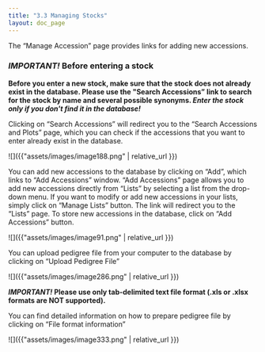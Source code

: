 ```yaml
---
title: "3.3 Managing Stocks"
layout: doc_page
---
```

The “Manage Accession” page provides links for adding new accessions.

### *IMPORTANT!* Before entering a stock

**Before you enter a new stock, make sure that the stock does not already exist in the database. Please use the "Search Accessions” link to search for the stock by name and several possible synonyms. *Enter the stock only if you don't find it in the database!***

Clicking on “Search Accessions” will redirect you to the “Search Accessions and Plots” page, which you can check if the accessions that you want to enter already exist in the database.

![]({{"assets/images/image188.png" | relative_url }})

You can add new accessions to the database by clicking on “Add”, which links to “Add Accessions” window. “Add Accessions” page allows you to add new accessions directly from “Lists” by selecting a list from the drop-down menu. If you want to modify or add new accessions in your lists, simply click on “Manage Lists” button. The link will redirect you to the “Lists” page. To store new accessions in the database, click on “Add Accessions” button.

![]({{"assets/images/image91.png" | relative_url }})

You can upload pedigree file from your computer to the database by clicking on “Upload Pedigree File”

![]({{"assets/images/image286.png" | relative_url }})

***IMPORTANT!* Please use only tab-delimited text file format (.xls or .xlsx formats are NOT supported).**

You can find detailed information on how to prepare pedigree file by clicking on “File format information”

![]({{"assets/images/image333.png" | relative_url }})
